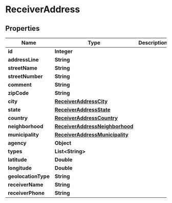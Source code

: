 
# ReceiverAddress

## Properties
Name | Type | Description | Notes
------------ | ------------- | ------------- | -------------
**id** | **Integer** |  |  [optional]
**addressLine** | **String** |  |  [optional]
**streetName** | **String** |  |  [optional]
**streetNumber** | **String** |  |  [optional]
**comment** | **String** |  |  [optional]
**zipCode** | **String** |  |  [optional]
**city** | [**ReceiverAddressCity**](ReceiverAddressCity.md) |  |  [optional]
**state** | [**ReceiverAddressState**](ReceiverAddressState.md) |  |  [optional]
**country** | [**ReceiverAddressCountry**](ReceiverAddressCountry.md) |  |  [optional]
**neighborhood** | [**ReceiverAddressNeighborhood**](ReceiverAddressNeighborhood.md) |  |  [optional]
**municipality** | [**ReceiverAddressMunicipality**](ReceiverAddressMunicipality.md) |  |  [optional]
**agency** | **Object** |  |  [optional]
**types** | **List&lt;String&gt;** |  |  [optional]
**latitude** | **Double** |  |  [optional]
**longitude** | **Double** |  |  [optional]
**geolocationType** | **String** |  |  [optional]
**receiverName** | **String** |  |  [optional]
**receiverPhone** | **String** |  |  [optional]



